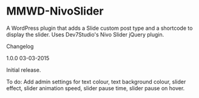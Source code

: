 # MMWD-NivoSlider

A WordPress plugin that adds a Slide custom post type and a shortcode to display the slider. Uses Dev7Studio's Nivo Slider jQuery plugin.


Changelog

1.0.0 03-03-2015

Initial release.

To do:
Add admin settings for text colour, text background colour, slider effect, slider animation speed, slider pause time, slider pause on hover.